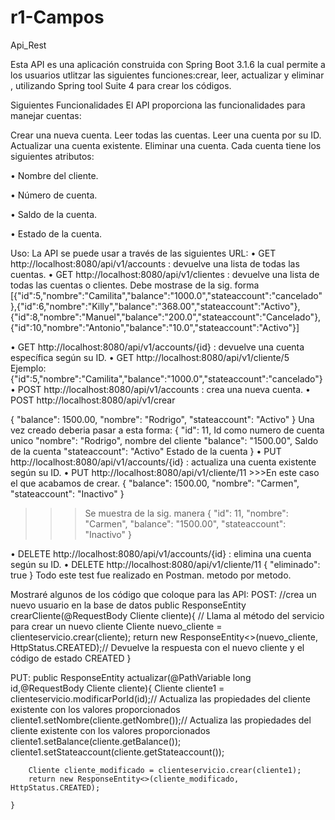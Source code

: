 # r1-Campos
Api_Rest

Esta API es una aplicación construida con Spring Boot 3.1.6  la cual permite a los usuarios utlitzar las siguientes funciones:crear, leer, actualizar y eliminar , utilizando Spring tool Suite 4 para crear los códigos.

Siguientes Funcionalidades El API proporciona las funcionalidades para manejar cuentas:

Crear una nueva cuenta. Leer todas las cuentas. Leer una cuenta por su ID. Actualizar una cuenta existente. Eliminar una cuenta. Cada cuenta tiene los siguientes atributos:

•	Nombre del cliente. 

•	Número de cuenta.

•	Saldo de la cuenta.

•	Estado de la cuenta.



Uso:
La API se puede usar a través de las siguientes URL:
•	GET http://localhost:8080/api/v1/accounts : devuelve una lista de todas las cuentas.
   •	GET http://localhost:8080/api/v1/clientes : devuelve una lista de todas las cuentas o clientes.
   Debe mostrase de la sig. forma [{"id":5,"nombre":"Camilita","balance":"1000.0","stateaccount":"cancelado"},{"id":6,"nombre":"Killy","balance":"368.00","stateaccount":"Activo"},{"id":8,"nombre":"Manuel","balance":"200.0","stateaccount":"Cancelado"},{"id":10,"nombre":"Antonio","balance":"10.0","stateaccount":"Activo"}]

•	GET http://localhost:8080/api/v1/accounts/{id} : devuelve una cuenta específica según su ID.
          •	GET http://localhost:8080/api/v1/cliente/5
            Ejemplo:{"id":5,"nombre":"Camilita","balance":"1000.0","stateaccount":"cancelado"}
•	POST http://localhost:8080/api/v1/accounts : crea una nueva cuenta.
        •	POST http://localhost:8080/api/v1/crear

{
  "balance": 1500.00,
  "nombre": "Rodrigo",
  "stateaccount": "Activo"
}
Una vez creado deberia pasar a esta forma:
{
    "id": 11,              Id como numero de cuenta unico
    "nombre": "Rodrigo",   nombre del cliente
    "balance": "1500.00",  Saldo de la cuenta
    "stateaccount": "Activo"  Estado de la cuenta
}
•	PUT http://localhost:8080/api/v1/accounts/{id} : actualiza una cuenta existente según su ID.
         •	PUT http://localhost:8080/api/v1/cliente/11  >>>En este caso el que acabamos de crear.
              {
  "balance": 1500.00,
  "nombre": "Carmen",
  "stateaccount": "Inactivo"
}
>>>Se muestra de la sig. manera
>>>{
    "id": 11,
    "nombre": "Carmen",
    "balance": "1500.00",
    "stateaccount": "Inactivo"
}

•	DELETE http://localhost:8080/api/v1/accounts/{id} : elimina una cuenta según su ID.
   •	DELETE   http://localhost:8080/api/v1/cliente/11
   {
    "eliminado": true
}
Todo este test fue realizado en Postman.
metodo por metodo.

Mostraré algunos de los código que coloque para las API:
POST:
//crea un nuevo usuario en la base de datos
public ResponseEntity<Cliente> crearCliente(@RequestBody Cliente cliente){ // Llama al método del servicio para crear un nuevo cliente
		Cliente nuevo_cliente = clienteservicio.crear(cliente);
		return new ResponseEntity<>(nuevo_cliente, HttpStatus.CREATED);// Devuelve la respuesta con el nuevo cliente y el código de estado CREATED
	}


PUT:
public ResponseEntity<Cliente> actualizar(@PathVariable long id,@RequestBody Cliente cliente){
		Cliente cliente1 = clienteservicio.modificarPorId(id);// Actualiza las propiedades del cliente existente con los valores proporcionados
		cliente1.setNombre(cliente.getNombre());// Actualiza las propiedades del cliente existente con los valores proporcionados
		cliente1.setBalance(cliente.getBalance());
		cliente1.setStateaccount(cliente.getStateaccount());

		Cliente cliente_modificado = clienteservicio.crear(cliente1);
		return new ResponseEntity<>(cliente_modificado, HttpStatus.CREATED);
		
	}
